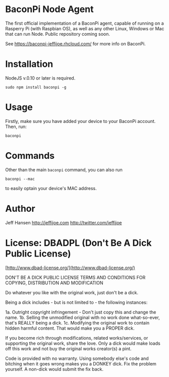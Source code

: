 BaconPi Node Agent
===================

The first official implementation of a BaconPi agent, capable of running on a 
Rasperry Pi (with Raspbian OS), as well as any other Linux, Windows or Mac
that can run Node. Public repository coming soon.

See https://baconpi-jeffijoe.rhcloud.com/ for more info on BaconPi.

Installation
===============

NodeJS v.0.10 or later is required.

```
sudo npm install baconpi -g
```

Usage
================

Firstly, make sure you have added your device to your BaconPi account. Then, run:

```
baconpi
```


Commands
========

Other than the main `baconpi` command, you can also run

```
baconpi --mac
```

to easily optain your device's MAC address.

Author
=======

Jeff Hansen
http://jeffijoe.com
http://twitter.com/jeffijoe

License: DBADPL (Don't Be A Dick Public License)
================================================

[http://www.dbad-license.org/](http://www.dbad-license.org/)

DON'T BE A DICK PUBLIC LICENSE TERMS AND CONDITIONS FOR COPYING, DISTRIBUTION AND MODIFICATION

Do whatever you like with the original work, just don't be a dick.

Being a dick includes - but is not limited to - the following instances:

1a. Outright copyright infringement - Don't just copy this and change the name.
1b. Selling the unmodified original with no work done what-so-ever, that's REALLY being a dick.
1c. Modifying the original work to contain hidden harmful content. That would make you a PROPER dick.

If you become rich through modifications, related works/services, or supporting the original work, share the love. Only a dick would make loads off this work and not buy the original works creator(s) a pint.

Code is provided with no warranty. Using somebody else's code and bitching when it goes wrong makes you a DONKEY dick. Fix the problem yourself. A non-dick would submit the fix back.